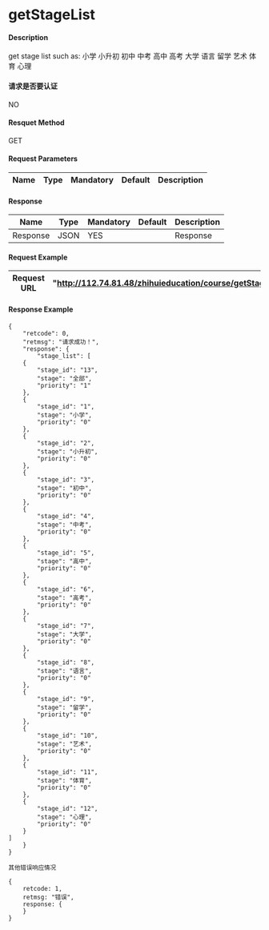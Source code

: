 # getStageList

#### Description
get stage list such as:  小学 小升初 初中 中考 高中 高考 大学 语言 留学 艺术 体育 心理

#### 请求是否要认证
NO

#### Resquet Method
GET
#### Request Parameters

| Name | Type | Mandatory | Default | Description |
| -- | -- | -- | -- | -- |




#### Response
| Name | Type | Mandatory | Default | Description |
| -- | -- | -- | -- | -- |
| Response | JSON | YES| | Response |


#### Request Example

|Request URL | "http://112.74.81.48/zhihuieducation/course/getStageList" |
| --| -- |


#### Response Example

```
{
    "retcode": 0,
    "retmsg": "请求成功！",
    "response": {
        "stage_list": [
    {
        "stage_id": "13",
        "stage": "全部",
        "priority": "1"
    },
    {
        "stage_id": "1",
        "stage": "小学",
        "priority": "0"
    },
    {
        "stage_id": "2",
        "stage": "小升初",
        "priority": "0"
    },
    {
        "stage_id": "3",
        "stage": "初中",
        "priority": "0"
    },
    {
        "stage_id": "4",
        "stage": "中考",
        "priority": "0"
    },
    {
        "stage_id": "5",
        "stage": "高中",
        "priority": "0"
    },
    {
        "stage_id": "6",
        "stage": "高考",
        "priority": "0"
    },
    {
        "stage_id": "7",
        "stage": "大学",
        "priority": "0"
    },
    {
        "stage_id": "8",
        "stage": "语言",
        "priority": "0"
    },
    {
        "stage_id": "9",
        "stage": "留学",
        "priority": "0"
    },
    {
        "stage_id": "10",
        "stage": "艺术",
        "priority": "0"
    },
    {
        "stage_id": "11",
        "stage": "体育",
        "priority": "0"
    },
    {
        "stage_id": "12",
        "stage": "心理",
        "priority": "0"
    }
]
    }
}

其他错误响应情况

{
    retcode: 1, 
    retmsg: "错误",
    response: {
    }
}


```






